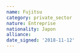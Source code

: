 ```yaml
---
name: Fujitsu
category: private_sector
nature: Entreprise
nationality: Japon
alliance: 
date_signed: '2018-11-12'
---
```

    